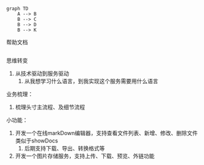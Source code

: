 

```mermaid

graph TD
	A --> B
	B --> C
	B --> D
	B --> K

```


<a :href="$withBase('/help.puml')">帮助文档</a>

<img :src="$withBase('/img/image-20220129174647855.png')">





思维转变

1. 从技术驱动到服务驱动
   1. 从我想学习什么语言，到我实现这个服务需要用什么语言

业务梳理：

1. 梳理头寸主流程、及细节流程

小功能：

1. 开发一个在线markDown编辑器，支持查看文件列表、新增、修改、删除文件 类似于showDocs
   1. 后期支持下载、导出、转换格式等
2. 开发一个图片存储服务，支持上传、下载、预览、外链功能

